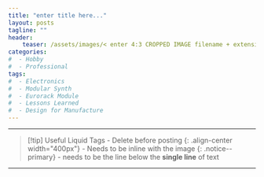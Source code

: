 ```yaml
---
title: "enter title here..."
layout: posts
tagline: ""
header:
    teaser: /assets/images/< enter 4:3 CROPPED IMAGE filename + extension here >
categories:
#  - Hobby
#  - Professional
tags:
#  - Electronics
#  - Modular Synth
#  - Eurorack Module
#  - Lessons Learned
#  - Design for Manufacture
---
```

---



>[!tip] Useful Liquid Tags - Delete before posting
{: .align-center width="400px"} - Needs to be inline with the image
{: .notice--primary} - needs to be the line below the **single line** of text

***